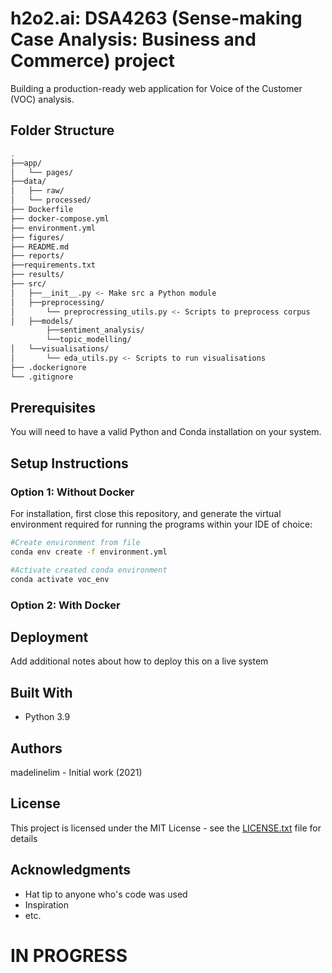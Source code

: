 # h2o2.ai: DSA4263 (Sense-making Case Analysis: Business and Commerce) project

Building a production-ready web application for Voice of the Customer (VOC) analysis.

## Folder Structure

```bash
.
├──app/
│   └── pages/
├──data/
│   ├── raw/
│   └── processed/
├── Dockerfile
├── docker-compose.yml
├── environment.yml
├── figures/
├── README.md
├── reports/
├──requirements.txt
├── results/
├── src/
│   ├──__init__.py <- Make src a Python module
│   ├──preprocessing/
│       └── preprocressing_utils.py <- Scripts to preprocess corpus
│   ├──models/
        ├──sentiment_analysis/
        └──topic_modelling/
│   └──visualisations/
│       └── eda_utils.py <- Scripts to run visualisations
├── .dockerignore
└── .gitignore 

```

## Prerequisites

You will need to have a valid Python and Conda installation on your system.

## Setup Instructions

### Option 1: Without Docker
For installation, first close this repository, and generate the virtual environment required for running the programs within your IDE of choice:

```bash
#Create environment from file
conda env create -f environment.yml

#Activate created conda environment
conda activate voc_env

```

### Option 2: With Docker

## Deployment

Add additional notes about how to deploy this on a live system

## Built With

 - Python 3.9

## Authors

madelinelim - Initial work (2021)

## License

This project is licensed under the MIT License - see the [LICENSE.txt](LICENSE.txt) file for details

## Acknowledgments

 - Hat tip to anyone who's code was used
 - Inspiration
 - etc.

# IN PROGRESS
